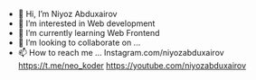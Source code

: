 - 👋 Hi, I’m Niyoz Abduxairov
- 👀 I’m interested in Web development
- 🌱 I’m currently learning Web Frontend
- 💞️ I’m looking to collaborate on ...
- 📫 How to reach me ...
Instagram.com/niyozabduxairov
https://t.me/neo_koder
https://youtube.com/niyozabduxairov
<!---
NiyozNeo/NiyozNeo is a ✨ special ✨ repository because its `README.md` (this file) appears on your GitHub profile.
You can click the Preview link to take a look at your changes.
--->
